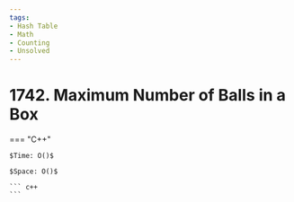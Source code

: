 ```yaml
---
tags:
- Hash Table
- Math
- Counting
- Unsolved
---
```



# 1742. Maximum Number of Balls in a Box

=== "C++"

    $Time: O()$

    $Space: O()$

    ``` c++
    ```